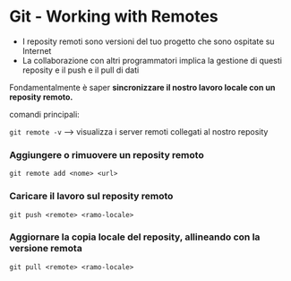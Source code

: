 # Git - Working with Remotes
* I reposity remoti sono versioni del tuo progetto che sono ospitate su Internet
* La collaborazione con altri programmatori implica la gestione di questi reposity e il push e il pull di dati

Fondamentalmente è saper **sincronizzare il nostro lavoro locale con un reposity remoto.**

comandi principali:

`git remote -v` --> visualizza i server remoti collegati al nostro reposity

### Aggiungere o rimuovere un reposity remoto

`git remote add <nome> <url>` 

### Caricare il lavoro sul reposity remoto

`git push <remote> <ramo-locale>`

### Aggiornare la copia locale del reposity, allineando con la versione remota

`git pull <remote> <ramo-locale>`
